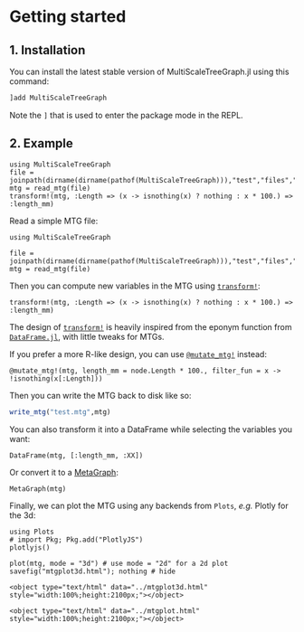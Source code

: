 # Getting started

## 1. Installation

You can install the latest stable version of MultiScaleTreeGraph.jl using this command:

```julia
]add MultiScaleTreeGraph
```

Note the `]` that is used to enter the package mode in the REPL.

## 2. Example

```@setup usepkg
using MultiScaleTreeGraph
file = joinpath(dirname(dirname(pathof(MultiScaleTreeGraph))),"test","files","simple_plant.mtg")
mtg = read_mtg(file)
transform!(mtg, :Length => (x -> isnothing(x) ? nothing : x * 100.) => :length_mm)
```

Read a simple MTG file:

```@example usepkg
using MultiScaleTreeGraph

file = joinpath(dirname(dirname(pathof(MultiScaleTreeGraph))),"test","files","simple_plant.mtg")
mtg = read_mtg(file)
```

Then you can compute new variables in the MTG using [`transform!`](@ref):

```@example usepkg
transform!(mtg, :Length => (x -> isnothing(x) ? nothing : x * 100.) => :length_mm)
```

The design of [`transform!`](@ref) is heavily inspired from the eponym function from [`DataFrame.jl`](https://dataframes.juliadata.org/stable/), with little tweaks for MTGs.

If you prefer a more R-like design, you can use [`@mutate_mtg!`](@ref) instead:

```@example usepkg
@mutate_mtg!(mtg, length_mm = node.Length * 100., filter_fun = x -> !isnothing(x[:Length]))
```

Then you can write the MTG back to disk like so:

```julia
write_mtg("test.mtg",mtg)
```

You can also transform it into a DataFrame while selecting the variables you want:

```@example usepkg
DataFrame(mtg, [:length_mm, :XX])
```

Or convert it to a [MetaGraph](https://juliagraphs.org/MetaGraphsNext.jl/dev/):

```@example usepkg
MetaGraph(mtg)
```

Finally, we can plot the MTG using any backends from `Plots`, *e.g.* Plotly for the 3d:

```@example usepkg
using Plots
# import Pkg; Pkg.add("PlotlyJS")
plotlyjs()

plot(mtg, mode = "3d") # use mode = "2d" for a 2d plot
savefig("mtgplot3d.html"); nothing # hide
```

```@raw html
<object type="text/html" data="../mtgplot3d.html" style="width:100%;height:2100px;"></object>
```

```@raw html
<object type="text/html" data="../mtgplot.html" style="width:100%;height:2100px;"></object>
```
